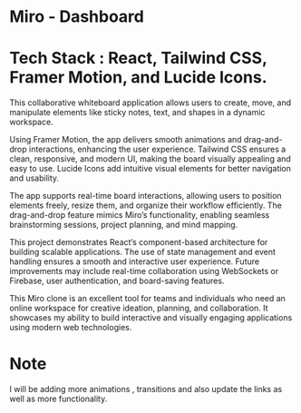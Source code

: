 # Miro - Dashboard

 # Tech Stack : React, Tailwind CSS, Framer Motion, and Lucide Icons. 
 
This collaborative whiteboard application allows users to create, move, and manipulate elements like sticky notes, text, and shapes in a dynamic workspace.

Using Framer Motion, the app delivers smooth animations and drag-and-drop interactions, enhancing the user experience. Tailwind CSS ensures a clean, responsive, and modern UI, making the board visually appealing and easy to use. Lucide Icons add intuitive visual elements for better navigation and usability.

The app supports real-time board interactions, allowing users to position elements freely, resize them, and organize their workflow efficiently. The drag-and-drop feature mimics Miro’s functionality, enabling seamless brainstorming sessions, project planning, and mind mapping.

This project demonstrates React’s component-based architecture for building scalable applications. The use of state management and event handling ensures a smooth and interactive user experience. Future improvements may include real-time collaboration using WebSockets or Firebase, user authentication, and board-saving features.

This Miro clone is an excellent tool for teams and individuals who need an online workspace for creative ideation, planning, and collaboration. It showcases my ability to build interactive and visually engaging applications using modern web technologies.

# Note 
I will be adding more animations , transitions and also update the links as well as more functionality.
